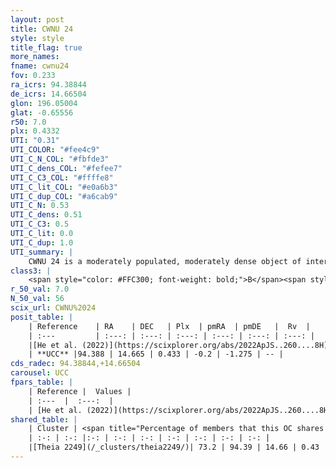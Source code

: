 ```yaml
---
layout: post
title: CWNU 24
style: style
title_flag: true
more_names: 
fname: cwnu24
fov: 0.233
ra_icrs: 94.38844
de_icrs: 14.66504
glon: 196.05004
glat: -0.65556
r50: 7.0
plx: 0.4332
UTI: "0.31"
UTI_COLOR: "#fee4c9"
UTI_C_N_COL: "#fbfde3"
UTI_C_dens_COL: "#fefee7"
UTI_C_C3_COL: "#ffffe8"
UTI_C_lit_COL: "#e0a6b3"
UTI_C_dup_COL: "#a6cab9"
UTI_C_N: 0.53
UTI_C_dens: 0.51
UTI_C_C3: 0.5
UTI_C_lit: 0.0
UTI_C_dup: 1.0
UTI_summary: |
    CWNU 24 is a moderately populated, moderately dense object of intermediate C3 quality. It was recently reported in the literature. This object shares a significant percentage of members with a later reported entry.
class3: |
    <span style="color: #FFC300; font-weight: bold;">B</span><span style="color: #FFC300; font-weight: bold;">B</span>
r_50_val: 7.0
N_50_val: 56
scix_url: CWNU%2024
posit_table: |
    | Reference    | RA    | DEC   | Plx  | pmRA  | pmDE   |  Rv  |
    | :---         | :---: | :---: | :---: | :---: | :---: | :---: |
    |[He et al. (2022)](https://scixplorer.org/abs/2022ApJS..260....8H) | 94.377 | 14.623 | 0.42 | -0.2 | -1.26 | -- |
    | **UCC** |94.388 | 14.665 | 0.433 | -0.2 | -1.275 | -- | 
cds_radec: 94.38844,+14.66504
carousel: UCC
fpars_table: |
    | Reference |  Values |
    | :---  |  :---:  |
    | [He et al. (2022)](https://scixplorer.org/abs/2022ApJS..260....8H) | `AG=1.15, m-M=12.1, logAge=7.6, Z=0.04` |
shared_table: |
    | Cluster | <span title="Percentage of members that this OC shares with the ones listed">%</span>   | RA   | DEC   | Plx   | pmRA  | pmDE  | Rv | UTI |
    | :-: | :-: |:-: | :-: | :-: | :-: | :-: | :-: | :-: |
    |[Theia 2249](/_clusters/theia2249/)| 73.2 | 94.39 | 14.66 | 0.43 | -0.2 | -1.28 | -- |0.0 |
---
```

